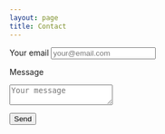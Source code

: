 ```yaml
---
layout: page
title: Contact
---
```


<form method="POST" action="http://formspree.io/hello@simlab.org">

<label for="email">Your email</label>
<input id="email" class="u-full-width" type="email" name="_replyto" placeholder="your@email.com">

<label for="message">Message</label>
<textarea id="message" class="u-full-width" name="message" placeholder="Your message"></textarea>

  <button type="submit">Send</button>
  <input type="hidden" name="_subject" value="Feedbackmechanisms.org" />
  <input type="text" name="_gotcha" style="display:none" />
</form>